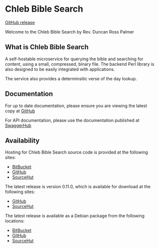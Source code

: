 # Chleb Bible Search

[GitHub release](https://github.com/daybologic/chleb-bible-search)

Welcome to the Chleb Bible Search by Rev. Duncan Ross Palmer

## What is Chleb Bible Search

A self-hostable microservice for querying the bible and searching for content, using a small, compressed, binary file.
The backend Perl library is also designed to be easily integrated with applications.

The service also provides a determinsitic verse of the day lookup.

## Documentation

For up to date documentation, please ensure you are viewing the latest copy at [GitHub](https://github.com/daybologic/chleb-bible-search/blob/master/README.md)

For API documentation, please use the documentation published at [SwaggerHub](https://app.swaggerhub.com/apis/M6KVM/chleb-bible_search/0.11.0)

## Availability

Hosting for Chleb Bible Search source code is provided at the following sites:

  * [BitBucket](https://bitbucket.org/2E0EOL/chleb-bible-search/commits/branch/master)
  * [GitHub](https://github.com/daybologic/chleb-bible-search)
  * [SourceHut](https://git.sr.ht/~m6kvm/chleb-bible-search)

The latest release is version 0.11.0, which is available for download at the following sites:

  * [GitHub](https://github.com/daybologic/chleb-bible-search/archive/refs/tags/v0.11.0.tar.gz)
  * [SourceHut](https://git.sr.ht/~m6kvm/chleb-bible-search/archive/v0.11.0.tar.gz)

The latest release is available as a Debian package from the following locations:

  * [BitBucket](https://bitbucket.org/2E0EOL/chleb-bible-search/downloads/chleb-bible-search_0.11.0_all.deb)
  * [GitHub](https://github.com/daybologic/chleb-bible-search/releases/download/v0.11.0/chleb-bible-search_0.11.0_all.deb)
  * [SourceHut](https://git.sr.ht/~m6kvm/chleb-bible-search/refs/v0.11.0)
